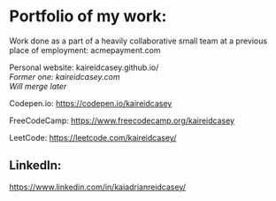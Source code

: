 # Portfolio of my work:

Work done as a part of a heavily collaborative small team at a previous place of employment: acmepayment.com

Personal website: kaireidcasey.github.io/  
*Former one: kaireidcasey.com*  
*Will merge later*

Codepen.io: https://codepen.io/kaireidcasey

FreeCodeCamp: https://www.freecodecamp.org/kaireidcasey

LeetCode: https://leetcode.com/kaireidcasey/

## LinkedIn:

https://www.linkedin.com/in/kaiadrianreidcasey/
